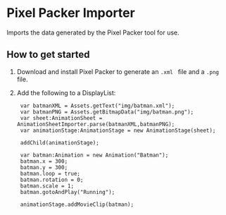 <h1>Pixel Packer Importer</h1>

<p>Imports the data generated by the Pixel Packer tool for use.</p>

<h2>How to get started</h2>

1. Download and install Pixel Packer to generate an `.xml ` file and a `.png` file.

2. Add the following to a DisplayList:

		var batmanXML = Assets.getText("img/batman.xml");
		var batmanPNG = Assets.getBitmapData("img/batman.png");
		var sheet:AnimationSheet = AnimationSheetImporter.parse(batmanXML,batmanPNG);
		var animationStage:AnimationStage = new AnimationStage(sheet);
		
		addChild(animationStage);
		
		var batman:Animation = new Animation("Batman");
		batman.x = 300;
		batman.y = 300;
		batman.loop = true;
		batman.rotation = 0;
		batman.scale = 1;
		batman.gotoAndPlay("Running");

		animationStage.addMovieClip(batman);